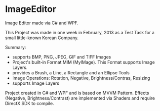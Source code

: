 ImageEditor
===========

Image Editor made via C# and WPF.

This Project was made in one week in February, 2013 as a Test Task for a small little-known Korean Company.

Summary:
- supports BMP, PNG, JPEG, GIF and TIFF Images
- Project's built-in Format MIM (MyIMage). This Format supports Image Layers.
- provides a Brush, a Line, a Rectangle and an Ellipse Tools
- Image Operations: Rotation, Negative, Brightness/Contras, Resizing
- supports Image Layers

Project created in C# and WPF and is based on MVVM Pattern.
Effects (Negative, Brightness/Contrast) are implemented via Shaders and require DirectX SDK to compile.